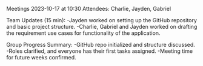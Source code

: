 Meetings
2023-10-17 at 10:30
Attendees: Charlie, Jayden, Gabriel

Team Updates (15 min):
-Jayden worked on setting up the GitHub repository and basic project structure. 
-Charlie, Gabriel and Jayden worked on drafting the requirement use cases for functionality of the application.

Group Progress Summary:
-GitHub repo initialized and structure discussed.
-Roles clarified, and everyone has their first tasks assigned.
-Meeting time for future weeks confirmed.